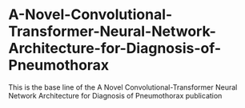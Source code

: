 # A-Novel-Convolutional-Transformer-Neural-Network-Architecture-for-Diagnosis-of-Pneumothorax
This is the base line of the A Novel Convolutional-Transformer Neural Network Architecture for Diagnosis of Pneumothorax publication
